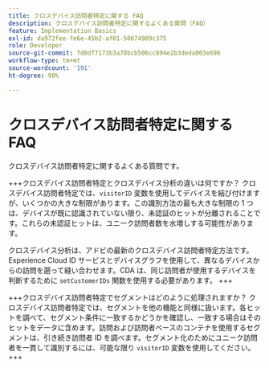 ```yaml
---
title: クロスデバイス訪問者特定に関する FAQ
description: クロスデバイス訪問者特定に関するよくある質問（FAQ）
feature: Implementation Basics
exl-id: da972fee-fe6e-45b2-af01-50674989c375
role: Developer
source-git-commit: 7d8df7173b3a78bcb506cc894e2b3deda003e696
workflow-type: tm+mt
source-wordcount: '191'
ht-degree: 90%

---
```


# クロスデバイス訪問者特定に関する FAQ

クロスデバイス訪問者特定に関するよくある質問です。

+++クロスデバイス訪問者特定とクロスデバイス分析の違いは何ですか？
クロスデバイス訪問者特定では、`visitorID` 変数を使用してデバイスを結び付けますが、いくつかの大きな制限があります。この識別方法の最も大きな制限の 1 つは、デバイスが既に認識されていない限り、未認証のヒットが分離されることです。これらの未認証ヒットは、ユニーク訪問者数を水増しする可能性があります。

クロスデバイス分析は、アドビの最新のクロスデバイス訪問者特定方法です。Experience Cloud ID サービスとデバイスグラフを使用して、異なるデバイスからの訪問を遡って縫い合わせます。CDA は、同じ訪問者が使用するデバイスを判断するために `setCustomerIDs` 関数を使用する必要があります。
+++

+++クロスデバイス訪問者特定でセグメントはどのように処理されますか？
クロスデバイス訪問者特定では、セグメントを他の機能と同様に扱います。各ヒットを調べて、セグメント条件に一致するかどうかを確認し、一致する場合はそのヒットをデータに含めます。訪問および訪問者ベースのコンテナを使用するセグメントは、引き続き訪問者 ID を調べます。セグメント化のためにユニーク訪問者を一貫して識別するには、可能な限り `visitorID` 変数を使用してください。
+++

